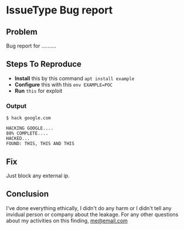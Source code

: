 # IssueType Bug report

<!--
A Short Description as the main header
-->

## Problem

Bug report for ..........

<!--
Describe the problem thoroughly
-->

## Steps To Reproduce

<!--
Describe how to reproduce the error with step by step guidelines. See the example below.
-->

- **Install** this by this command `apt install example`
- **Configure** this with this `env EXAMPLE=POC`
- **Run** `this` for exploit

### Output

```console
$ hack google.com

HACKING GOOGLE....
80% COMPLETE....
HACKED...
FOUND: THIS, THIS AND THIS
```

## Fix

<!--
Describe a solution or tips on how to fix the bug.
-->

Just block any external ip.

## Conclusion

<!-- 
Feel free to add any other information and pease tell us how to reach out to you if we have further questions. 
 -->

I've done everything ethically, I didn't do any harm or I didn't tell any invidual person or company about the leakage. For any other questions about my activities on this finding, me@email.com